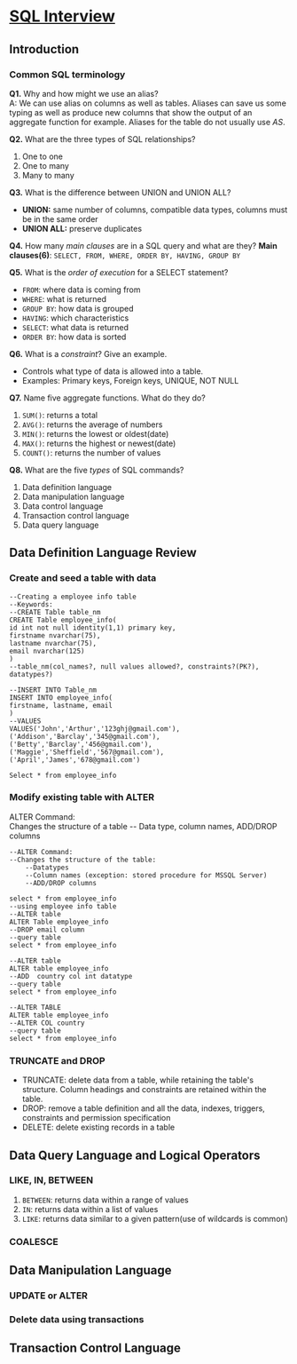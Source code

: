 # [SQL Interview](https://www.linkedin.com/learning/nail-your-sql-interview/build-confidence-for-your-sql-interview?autoplay=true)

## Introduction
### Common SQL terminology 
**Q1.** Why and how might we use an alias?     
A: We can use alias on columns as well as tables. Aliases can save us some typing as well as produce new columns that show the 
output of an aggregate function for example. Aliases for the table do not usually use *AS*.


**Q2.** What are the three types of SQL relationships?    
1. One to one
2. One to many
3. Many to many 

**Q3.** What is the difference between UNION and UNION ALL?
* **UNION:** same number of columns, compatible data types, columns must be in the same order
* **UNION ALL:** preserve duplicates


**Q4.** How many *main clauses* are in a SQL query and what are they?
**Main clauses(6)**: ```SELECT, FROM, WHERE, ORDER BY, HAVING, GROUP BY```

**Q5.** What is the *order of execution* for a SELECT statement?
* ```FROM```: where data is coming from
* ```WHERE```: what is returned
* ```GROUP BY```: how data is grouped
* ```HAVING```: which characteristics 
* ```SELECT```: what data is returned 
* ```ORDER BY```: how data is sorted 

**Q6.** What is a *constraint*? Give an example.   
* Controls what type of data is allowed into a table. 
* Examples: Primary keys, Foreign keys, UNIQUE, NOT NULL

**Q7.** Name five aggregate functions. What do they do?
1. ```SUM()```: returns a total
2. ```AVG()```: returns the average of numbers
3. ```MIN()```: returns the lowest or oldest(date)
4. ```MAX()```: returns the highest or newest(date)
5. ```COUNT()```: returns the number of values 

**Q8.** What are the five *types* of SQL commands?   
1. Data definition language 
2. Data manipulation language 
3. Data control language 
4. Transaction control language 
5. Data query language 

## Data Definition Language Review
### Create and seed a table with data 
```mysql
--Creating a employee info table
--Keywords:
--CREATE Table table_nm
CREATE Table employee_info(
id int not null identity(1,1) primary key,
firstname nvarchar(75),
lastname nvarchar(75),
email nvarchar(125)
)
--table_nm(col_names?, null values allowed?, constraints?(PK?), datatypes?)

--INSERT INTO Table_nm
INSERT INTO employee_info(
firstname, lastname, email
)
--VALUES
VALUES('John','Arthur','123ghj@gmail.com'),
('Addison','Barclay','345@gmail.com'),
('Betty','Barclay','456@gmail.com'),
('Maggie','Sheffield','567@gmail.com'),
('April','James','678@gmail.com')

Select * from employee_info
```

### Modify existing table with ALTER 
ALTER Command:    
Changes the structure of a table -- Data type, column names, ADD/DROP columns 
```mysql
--ALTER Command:
--Changes the structure of the table:
	--Datatypes
	--Column names (exception: stored procedure for MSSQL Server)
	--ADD/DROP columns

select * from employee_info
--using employee info table
--ALTER table
ALTER Table employee_info
--DROP email column
--query table
select * from employee_info

--ALTER table
ALTER table employee_info
--ADD  country col int datatype
--query table
select * from employee_info

--ALTER TABLE
ALTER table employee_info
--ALTER COL country
--query table
select * from employee_info
```
### TRUNCATE and DROP
* TRUNCATE: delete data from a table, while retaining the table's structure. Column headings and constraints are retained within the table. 
* DROP: remove a table definition and all the data, indexes, triggers, constraints and permission specification 
* DELETE: delete existing records in a table 

## Data Query Language and Logical Operators
### LIKE, IN, BETWEEN
1. ```BETWEEN```: returns data within a range of values 
2. ```IN```: returns data within a list of values   
3. ```LIKE```: returns data similar to a given pattern(use of wildcards is common)

### COALESCE


## Data Manipulation Language 
### UPDATE or ALTER 

### Delete data using transactions 

## Transaction Control Language 



